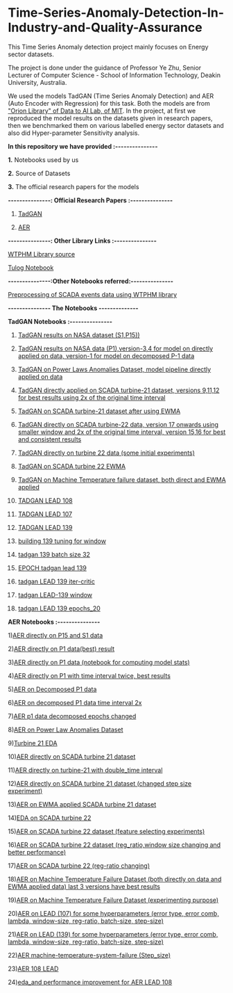 # Time-Series-Anomaly-Detection-In-Industry-and-Quality-Assurance
This Time Series Anomaly detection project mainly focuses on Energy sector datasets. 

The project is done under the guidance of Professor Ye Zhu, Senior Lecturer of Computer Science - School of Information Technology, Deakin University, Australia.

We used the models TadGAN (Time Series Anomaly Detection) and AER (Auto Encoder with Regression) for this task. Both the models are from ["Orion Library" of Data to AI Lab, of MIT](https://github.com/sintel-dev/Orion). In the project, at first we reproduced the model results on the datasets given in research papers, then we benchmarked them on various labelled energy sector datasets and also did Hyper-parameter Sensitivity analysis.

**In this repository we have provided :---------------**

**1.** Notebooks used by us

**2.** Source of Datasets

**3.** The official research papers for the models


**---------------: Official Research Papers :---------------**

1. [TadGAN](https://arxiv.org/abs/2009.07769)

2. [AER](https://arxiv.org/abs/2212.13558)
   

**---------------: Other Library Links :---------------**

[WTPHM Library source](https://github.com/lkev/wtphm)

[Tulog Notebook](https://github.com/sintel-dev/Orion/blob/master/tutorials/tulog/Tulog.ipynb)


**---------------:Other Notebooks referred:---------------**

[Preprocessing of SCADA events data using WTPHM library](https://colab.research.google.com/drive/1NRHN73jdoALxo8PHY8h-mumlR0S2p_Rf?usp=sharing)


**--------------- The Notebooks --------------**

**TadGAN Notebooks :---------------** 


1) [TadGAN results on NASA dataset (S1,P15))](https://www.kaggle.com/code/chiradipbiswas/nasa-tadgan-direct-stat)
   
2) [TadGAN results on NASA data (P1),version-3,4 for model on directly applied on data, version-1 for model on decomposed P-1 data](https://www.kaggle.com/code/chiradipbiswas/tadgan-on-p1-contextual)

3) [TadGAN on Power Laws Anomalies Dataset, model pipeline directly applied on data](https://colab.research.google.com/drive/1OD9K74qk0fMOJIGNdl7HtV48GD0YCO_b?usp=sharing)
  
4) [TadGAN directly applied on SCADA turbine-21 dataset, versions 9,11,12 for best results using 2x of the original time interval](https://www.kaggle.com/code/chiradipbiswas/scada-dataset-turbine21-wtphm-tadgan)
  
5) [TadGAN on SCADA turbine-21 dataset after using EWMA](https://www.kaggle.com/code/chiradipbiswas/exponentially-weighted-ma-tadgan)
    
6) [TadGAN directly on SCADA turbine-22 data, version 17 onwards using smaller window and 2x of the original time interval, version 15,16 for best and consistent results](https://www.kaggle.com/code/chiradipbiswas/scada-dataset-turbine22-tadgan-wtphm)
    
7) [TadGAN directly on turbine 22 data (some initial experiments)](https://colab.research.google.com/drive/1QhDv37hSBlzyqGjTRsbfzgz-xZ81ufhy?usp=sharing)
    
8) [TadGAN on SCADA turbine 22 EWMA](https://www.kaggle.com/code/chiradipbiswas/scada-dataset-turbine22-tadgan-wtphm-ewma)
    
9) [TadGAN on Machine Temperature failure dataset, both direct and EWMA applied](https://www.kaggle.com/code/chiradipbiswas/machine-temp-fail-tadgan)
    
10) [TADGAN LEAD 108](https://colab.research.google.com/drive/1HsMCY2wP-cZJ-N2Jp7ni1WGQNT5lC9IQ?usp=sharing)

11) [TADGAN LEAD 107](https://colab.research.google.com/drive/1u-i7pYnNFN-_4_M7Ck1460EyDKP_whth?usp=sharing)

12) [TADGAN LEAD 139](https://colab.research.google.com/drive/1351mvPSkueD1XtXr7YMCnR02_EVXBeeV?usp=sharing)

13) [building 139 tuning for window](https://colab.research.google.com/drive/1Q5NPAfn_r9F6LvPLR4op-apYs3uCqogl?usp=sharing)
    
14) [tadgan 139 batch size 32](https://colab.research.google.com/drive/1Q0_7jZVzu854bUeDnEel7WwzPO_M5KCF?usp=sharing)

15) [EPOCH tadgan lead 139](https://colab.research.google.com/drive/15fKARj8QoCEPyX-a7Nyl4Xzoy9Ooa0Qh?usp=sharing)
    
16) [tadgan LEAD 139 iter-critic](https://colab.research.google.com/drive/1Qbi-F566GSOHo8BZ_JrLsUsTcFDib0ep?usp=sharing)
    
17) [tadgan LEAD-139 window](https://colab.research.google.com/drive/1AdljD3nW9W4lyQ4XyQSl9cYrbZIY2z-c?usp=sharing)

18) [tadgan LEAD 139 epochs_20](https://colab.research.google.com/drive/1E1ROUrJ6MxUvCVzIeZ5sc4u90tYBMDpa?usp=sharing)



**AER Notebooks :---------------**

1)[AER directly on P15 and S1 data](https://colab.research.google.com/drive/1azG1-8u8vFsLH2aPq3EZV1HqcCT0t5XV?usp=sharing)
   
2)[AER directly on P1 data(best) result](https://colab.research.google.com/drive/1X6zOw0WYbobdWeZcgTVlLB874-JZ7Lhv?usp=sharing)

3)[AER directly on P1 data (notebook for computing model stats)](https://colab.research.google.com/drive/10s1BfSx9nbJlKT3HweAFC3G46zVCfqcQ?usp=sharing)

4)[AER directly on P1 with time interval twice, best results](https://colab.research.google.com/drive/1pLTSRGlePLylmOpZvS-pjdKuuBz2w4JT?usp=sharing)

5)[AER on Decomposed P1 data](https://colab.research.google.com/drive/1quP3sAKe_si6HOjhIySb33y_GAPibG4G?usp=sharing)

6)[AER on decomposed P1 data time interval 2x](https://colab.research.google.com/drive/1Dx31RFuDWro2Ub9V7FllAthTAJhrDsBd?usp=sharing)

7)[AER p1 data decomposed epochs changed](https://colab.research.google.com/drive/1NibQ1gWuEl-hd0R95u8GuJlIUWGOgcTm?usp=sharing)

8)[AER on Power Law Anomalies Dataset](https://www.kaggle.com/code/chiradipbiswas/schneider-dataset-aer)

9)[Turbine 21 EDA](https://colab.research.google.com/drive/1_H0E3IHOW1TfGlIr_R-GzchPLvpTyFuv?usp=sharing)

10)[AER directly on SCADA turbine 21 dataset](https://colab.research.google.com/drive/1GHRRm1LCVMFG65wmw8h9b574WE0vUneF?usp=sharing)

11)[AER directly on turbine-21 with double_time interval](https://colab.research.google.com/drive/1F8NtxbUOkQW8VxLJ7kr5efJl4zvxARAH?usp=sharing)

12)[AER directly on SCADA turbine 21 dataset (changed step size experiment)](https://colab.research.google.com/drive/1KYhieBA15VvyQ9Xq3twHf0p408kpkk2q?usp=sharing)

13)[AER on EWMA applied SCADA turbine 21 dataset](https://www.kaggle.com/code/chiradipbiswas/exponential-weight-ma-on-scada-aer)

14)[EDA on SCADA turbine 22](https://colab.research.google.com/drive/1x92h1Q-hYEIYnj9SoSHE7QVPeTti9Jvw?usp=sharing)

15)[AER on SCADA turbine 22 dataset (feature selecting experiments)](https://colab.research.google.com/drive/13ILS0mkKJ3cQKxyFrXEmksVhSlq9GZ7c?usp=sharing)

16)[AER on SCADA turbine 22 dataset (reg_ratio,window size changing and better performance)](https://colab.research.google.com/drive/1GEEuPDSGYeueYB1k1n0lvIeTR9l0a9e-?usp=sharing)

17)[AER on SCADA turbine 22 (reg-ratio changing)](https://colab.research.google.com/drive/1D2PJ8FLrPX5c5CgKCwB5CCNVf772noZC?usp=sharing)

18)[AER on Machine Temperature Failure Dataset (both directly on data and EWMA applied data) last 3 versions have best results](https://www.kaggle.com/code/chiradipbiswas/machine-temperature-system-failure-aer)

19)[AER on Machine Temperature Failure Dataset (experimenting purpose)](https://colab.research.google.com/drive/1kDTpiHkQZtCp1M9Vvl3wAaNB-w0rRnC_?usp=sharing)

20)[AER on LEAD (107) for some hyperparameters (error type, error comb, lambda, window-size, reg-ratio, batch-size, step-size)](https://www.kaggle.com/code/devoditac/aer-lead-107-tuning)

21)[AER on LEAD (139) for some hyperparameters (error type, error comb, lambda, window-size, reg-ratio, batch-size, step-size)](https://www.kaggle.com/code/devoditac/aer-lead-139-tuning)

22)[AER machine-temperature-system-failure (Step_size)](https://www.kaggle.com/code/devoditac/machine-temperature-system-failure-aer-step)

23)[AER 108 LEAD](https://colab.research.google.com/drive/1bFgbfYIz0jSWpfgSP4EPuosaD3mDSNXP?usp=sharing)
    
24)[eda_and performance improvement for AER LEAD 108](https://colab.research.google.com/drive/1V4Rn-aE4lXdTTIT62p26ZQpgNoqkZ7H6?usp=sharing)





